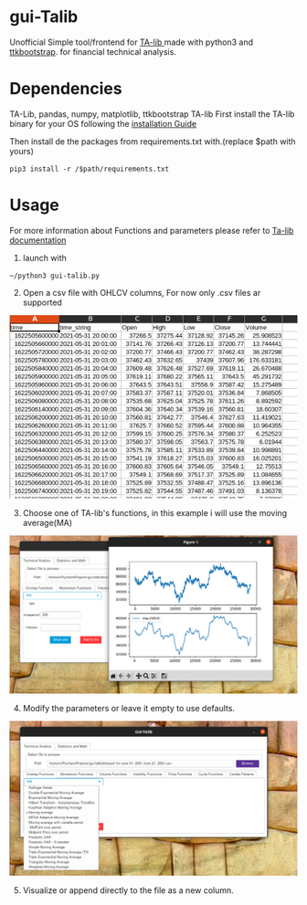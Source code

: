 # gui-Talib

Unofficial Simple tool/frontend for [TA-lib ](https://github.com/mrjbq7/ta-lib) made with python3 and [ttkbootstrap](https://github.com/israel-dryer/ttkbootstrap/tree/0.5).
for financial technical analysis.

# Dependencies
TA-Lib,
pandas,
numpy,
matplotlib,
ttkbootstrap
TA-lib
First install the TA-lib binary for your OS following the [installation Guide](https://mrjbq7.github.io/ta-lib/install.html)

Then install de the packages from requirements.txt with.(replace $path with yours)  
```
pip3 install -r /$path/requirements.txt

```
# Usage
For more information about Functions and parameters please refer to [Ta-lib documentation](https://mrjbq7.github.io/ta-lib/doc_index.html)
1) launch with
```
~/python3 gui-talib.py

```
2) Open a csv file with OHLCV columns, For now only .csv files ar supported

![1](/docs/images/1.png)

3) Choose one of TA-lib's functions, in this example i will use the moving average(MA)

![2](/docs/images/2.png)

4) Modify the parameters or leave it empty to use defaults.

![3](/docs/images/3.png)

5) Visualize or append directly to the file as a new column.